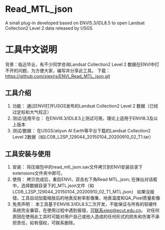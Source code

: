 # Read_MTL_json
A small plug-in developed based on ENVI5.3/IDL8.5 to open Landsat Collection2 Level 2 data released by USGS

# 工具中文说明
背景：临近毕业，有不少同学咨询Landsat Collection2 Level 2 数据在ENVI中打不开的问题，为方便大家，编写并分享此工具。
下载：https://github.com/xiexjrs/ENVI_Read_MTL_json.git

## 工具介绍	
1. 功能：
	通过ENVI打开USGS发布的Landsat Collection2 Level 2 数据（已经过定标和大气校正）
2. 测试/适用平台：
	在ENVI8.3/IDL8.5上测试可用，理论上适用于ENVI8.3及以上版本
3. 测试/数据：
	在USGS/aliyun AI Earth等平台下载的Landsat Collection2 Level 2数据（如LC08_L2SP_129044_20150104_20200910_02_T1.tar）

## 工具安装与使用
1. 安装：
	将压缩包中的read_mtl_json.sav文件拷贝到ENVI安装目录下extensions文件夹中即可。
2. 使用：
	拷贝完成后，重启ENVI，双击右下角Read MTL_json;
	在弹出对话框中，选择数据目录下的_MTL.json文件（如LC08_L2SP_129044_20150104_20200910_02_T1_MTL.json）
	如果没报错，工具自动加载缩放后的地表反射率影像集、地表温度和QA_Pixel质量影像
3. 免责声明：
	本工具基于ENVI8.3/IDL8.5二次开发，不能保证与所有的软硬件系统完全兼容，在使用过程中遇到报错，可联系xiexj@ecut.edu.cn。
	对任何原因在使用此工具时可能对用户自己或他人造成的任何形式的损失和伤害不承担责任，如有侵权，可联系删除。
